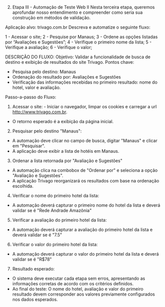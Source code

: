 2) Etapa III - Automação de Teste Web II
Nesta terceira etapa, queremos aprofundar nosso entendimento e compreender como seria sua construção em métodos de validação. 

Aplicação alvo: trivago.com.br 
Descreva e automatize o seguinte fluxo: 

1 - Acessar o site;
2 - Pesquise por Manaus;
3 - Ordene as opções listadas por “Avaliações e Sugestões”;
4 - Verifique o primeiro nome da lista;
5 - Verifique a avaliação;
6 - Verifique o valor;


DESCRIÇÃO DO FLUXO:
Objetivo: Validar a funcionalidade de busca de destino e exibição de resultados do site Trivago. Pontos chave:
  - Pesquisa pelo destino: Manaus
  - Ordenação do resultado por: Avaliações e Sugestões
  - Verificação das informações recebidas no primeiro resultado: nome do hotel, valor e avaliação.

Passo-a-passo do Fluxo:
1. Acessar o site:
                    - Iniciar o navegador, limpar os cookies e carregar a url http://www.trivago.com.br.
  - O retorno esperado é a exibição da página inicial.

2. Pesquisar pelo destino "Manaus":
  - A automação deve clicar no campo de busca, digitar "Manaus" e clicar em "Pesquisar".
  - A aplicação deve exibir a lista de hotéis em Manaus.

3. Ordenar a lista retornada por "Avaliação e Sugestões"
  - A automação clica na combobox de "Ordenar por" e seleciona a opção "Avaliação e Sugestões".
  - A aplicação Trivago reorganizará os resultados com base na ordenação escolhida.

4. Verificar o nome do primeiro hotel da lista:
  - A automação deverá capturar o primeiro nome do hotel da lista e deverá validar se é "Rede Andrade Amazônia"

5. Verificar a avaliação do primeiro hotel da lista:
  - A automação deverá capturar a avaliação do primeiro hotel da lista e deverá validar se é "7.5"

6. Verificar o valor do primeiro hotel da lista:
  - A automação deverá capturar o valor do primeiro hotel da lista e deverá validar se é "R$78"

7. Resultado esperado: 
  - O sistema deve executar cada etapa sem erros, apresentando as informações corretas de acordo com os critérios definidos.
  - Ao final do teste: O nome do hotel, avaliação e valor do primeiro resultado devem corresponder aos valores previamente configurados nos dados esperados.
